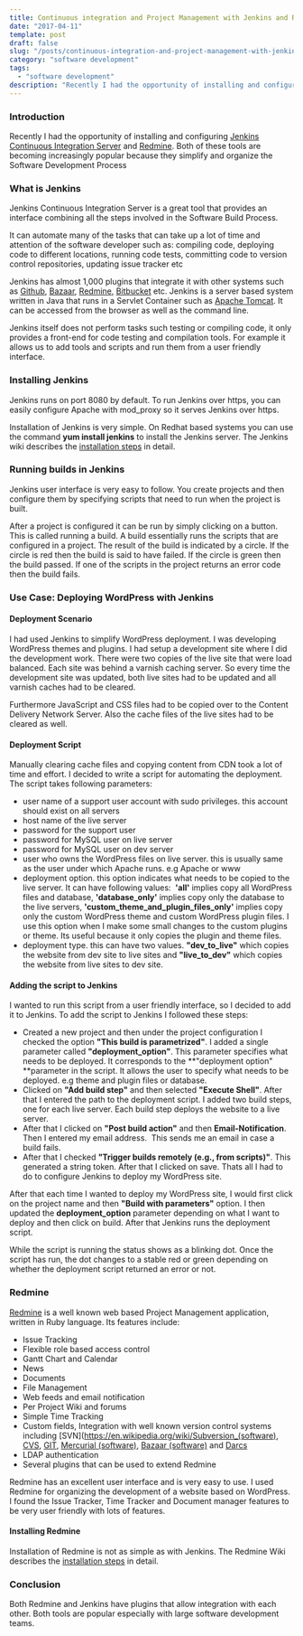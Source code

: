 ```yaml
---
title: Continuous integration and Project Management with Jenkins and Redmine
date: "2017-04-11"
template: post
draft: false
slug: "/posts/continuous-integration-and-project-management-with-jenkins-and-redmine"
category: "software development"
tags:
  - "software development"
description: "Recently I had the opportunity of installing and configuring Jenkins Continuous Integration Server and Redmine. Both of these tools are becoming increasingly popular because they simplify and organize the Software Development Process"
---
```


### Introduction
Recently I had the opportunity of installing and configuring [Jenkins Continuous Integration Server](https://en.wikipedia.org/wiki/Jenkins_(software)) and [Redmine](https://en.wikipedia.org/wiki/Redmine). Both of these tools are becoming increasingly popular because they simplify and organize the Software Development Process

### What is Jenkins
Jenkins Continuous Integration Server is a great tool that provides an interface combining all the steps involved in the Software Build Process.

It can automate many of the tasks that can take up a lot of time and attention of the software developer such as: compiling code, deploying code to different locations, running code tests, committing code to version control repositories, updating issue tracker etc

Jenkins has almost 1,000 plugins that integrate it with other systems such as [Github](https://en.wikipedia.org/wiki/GitHub), [Bazaar](https://en.wikipedia.org/wiki/GNU_Bazaar), [Redmine](https://en.wikipedia.org/wiki/Redmine), [Bitbucket](https://en.wikipedia.org/wiki/Bitbucket) etc. Jenkins is a server based system written in Java that runs in a Servlet Container such as [Apache Tomcat](https://en.wikipedia.org/wiki/Apache_Tomcat). It can be accessed from the browser as well as the command line.

Jenkins itself does not perform tasks such testing or compiling code, it only provides a front-end for code testing and compilation tools. For example it allows us to add tools and scripts and run them from a user friendly interface.

### Installing Jenkins
Jenkins runs on port 8080 by default. To run Jenkins over https, you can easily configure Apache with mod_proxy so it serves Jenkins over https.

Installation of Jenkins is very simple. On Redhat based systems you can use the command **yum install jenkins** to install the Jenkins server. The Jenkins wiki describes the [installation steps](https://wiki.jenkins-ci.org/display/JENKINS/Installing+Jenkins) in detail.

### Running builds in Jenkins
Jenkins user interface is very easy to follow. You create projects and then configure them by specifying scripts that need to run when the project is built.

After a project is configured it can be run by simply clicking on a button. This is called running a build. A build essentially runs the scripts that are configured in a project. The result of the build is indicated by a circle. If the circle is red then the build is said to have failed. If the circle is green then the build passed. If one of the scripts in the project returns an error code then the build fails.

### Use Case: Deploying WordPress with Jenkins

#### Deployment Scenario
I had used Jenkins to simplify WordPress deployment. I was developing WordPress themes and plugins. I had setup a development site where I did the development work. There were two copies of the live site that were load balanced. Each site was behind a varnish caching server. So every time the development site was updated, both live sites had to be updated and all varnish caches had to be cleared.

Furthermore JavaScript and CSS files had to be copied over to the Content Delivery Network Server. Also the cache files of the live sites had to be cleared as well.

#### Deployment Script
Manually clearing cache files and copying content from CDN took a lot of time and effort. I decided to write a script for automating the deployment. The script takes following parameters:

* user name of a support user account with sudo privileges. this account should exist on all servers
* host name of the live server
* password for the support user
* password for MySQL user on live server
* password for MySQL user on dev server
* user who owns the WordPress files on live server. this is usually same as the user under which Apache runs. e.g Apache or www
* deployment option. this option indicates what needs to be copied to the live server. It can have following values:  **'all'** implies copy all WordPress files and database, **'database_only'** implies copy only the database to the live servers, **'custom_theme_and_plugin_files_only'** implies copy only the custom WordPress theme and custom WordPress plugin files. I use this option when I make some small changes to the custom plugins or theme. Its useful because it only copies the plugin and theme files.
* deployment type. this can have two values. **"dev_to_live"** which copies the website from dev site to live sites and **"live_to_dev"** which copies the website from live sites to dev site.


#### Adding the script to Jenkins

I wanted to run this script from a user friendly interface, so I decided to add it to Jenkins. To add the script to Jenkins I followed these steps:

 * Created a new project and then under the project configuration I checked the option **"This build is parametrized"**. I added a single parameter called **"deployment_option"**. This parameter specifies what needs to be deployed. It corresponds to the **"deployment option" **parameter in the script. It allows the user to specify what needs to be deployed. e.g theme and plugin files or database.
 * Clicked on **"Add build step"** and then selected **"Execute Shell"**. After that I entered the path to the deployment script. I added two build steps, one for each live server. Each build step deploys the website to a live server.
 * After that I clicked on **"Post build action"** and then **Email-Notification**. Then I entered my email address.  This sends me an email in case a build fails.
 * After that I checked **"Trigger builds remotely (e.g., from scripts)"**. This generated a string token. After that I clicked on save. Thats all I had to do to configure Jenkins to deploy my WordPress site.

After that each time I wanted to deploy my WordPress site, I would first click on the project name and then **"Build with parameters"** option. I then updated the **deployment_option** parameter depending on what I want to deploy and then click on build. After that Jenkins runs the deployment script.

While the script is running the status shows as a blinking dot. Once the script has run, the dot changes to a stable red or green depending on whether the deployment script returned an error or not.

### Redmine
[Redmine](https://en.wikipedia.org/wiki/Redmine) is a well known web based Project Management application, written in Ruby language. Its features include:

* Issue Tracking
* Flexible role based access control
* Gantt Chart and Calendar
* News
* Documents
* File Management
* Web feeds and email notification
* Per Project Wiki and forums
* Simple Time Tracking
* Custom fields, Integration with well known version control systems including [SVN](https://en.wikipedia.org/wiki/Subversion_(software), [CVS](https://en.wikipedia.org/wiki/Concurrent_Versions_System), [GIT](https://en.wikipedia.org/wiki/Git_(software)), [Mercurial (software)](https://en.wikipedia.org/wiki/Mercurial_(software)), [Bazaar (software)](https://en.wikipedia.org/wiki/Bazaar_(software)) and [Darcs](https://en.wikipedia.org/wiki/Darcs)
* LDAP authentication
* Several plugins that can be used to extend Redmine

Redmine has an excellent user interface and is very easy to use. I used Redmine for organizing the development of a website based on WordPress. I found the Issue Tracker, Time Tracker and Document manager features to be very user friendly with lots of features.

#### Installing Redmine
Installation of Redmine is not as simple as with Jenkins. The Redmine Wiki describes the [installation steps](http://www.redmine.org/projects/redmine/wiki/redmineinstall) in detail.

### Conclusion
Both Redmine and Jenkins have plugins that allow integration with each other. Both tools are popular especially with large software development teams.
